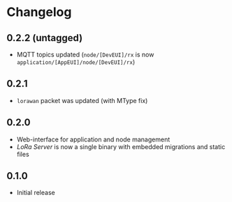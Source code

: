 # Changelog

## 0.2.2 (untagged)

* MQTT topics updated (`node/[DevEUI]/rx` is now `application/[AppEUI]/node/[DevEUI]/rx`)

## 0.2.1

* `lorawan` packet was updated (with MType fix)

## 0.2.0

* Web-interface for application and node management
* *LoRa Server* is now a single binary with embedded migrations and static files

## 0.1.0

* Initial release
